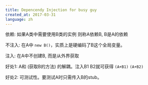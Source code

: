 ```yaml
---
title: Depencendy Injection for busy guy
created_at: 2017-03-31
language: zh
---
```


依赖: 如果A类中需要使用B类的实例 则称A依赖B, B是A的依赖

不注入: 在A中 `new B()`，实质上是硬编码了B这个全局变量。

注入: 在A中不创建B, 而是从外界获取

好处1: A和 (获取B的方法) 的解耦。注入B1 B2就可获得 `(A+B1)` `(A+B2)`

好处2: 可测试性。要测试A时只需传入B的stub。

